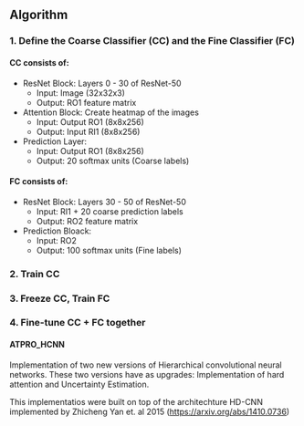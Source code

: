 ## Algorithm

### 1. Define the Coarse Classifier (CC) and the Fine Classifier (FC)

#### CC consists of:
- ResNet Block: Layers 0 - 30 of ResNet-50
    - Input: Image (32x32x3)
    - Output: RO1 feature matrix
- Attention Block: Create heatmap of the images 
    - Input: Output RO1 (8x8x256)
    - Output: Input  RI1 (8x8x256)
- Prediction Layer:
    - Input: Output RO1 (8x8x256)
    - Output: 20 softmax units (Coarse labels)

#### FC consists of:
- ResNet Block: Layers 30 - 50 of ResNet-50
    - Input: RI1 + 20 coarse prediction labels
    - Output: RO2 feature matrix
- Prediction Bloack:
    - Input: RO2
    - Output: 100 softmax units (Fine labels)

### 2. Train CC

### 3. Freeze CC, Train FC

### 4. Fine-tune CC + FC together


#### ATPRO_HCNN
Implementation of two new versions of Hierarchical convolutional neural networks. 
These two versions have as upgrades: Implementation of hard attention and Uncertainty Estimation.

This implementatios were built on top of the architechture HD-CNN implemented by Zhicheng Yan et. al 2015 (https://arxiv.org/abs/1410.0736)
